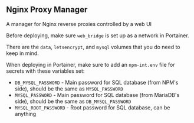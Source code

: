 ## Nginx Proxy Manager
A manager for Nginx reverse proxies controlled by a web UI

Before deploying, make sure `web_bridge` is set up as a network in Portainer.

There are the `data`, `letsencrypt`, and `mysql` volumes that you do need to keep in mind.

When deploying in Portainer, make sure to add an `npm-int.env` file for secrets with these variables set:
- `DB_MYSQL_PASSWORD` - Main password for SQL database (from NPM's side), should be the same as `MYSQL_PASSWORD`
- `MYSQL_PASSWORD` - Main password for SQL database (from MariaDB's side), should be the same as `DB_MYSQL_PASSWORD`
- `MYSQL_ROOT_PASSWORD` - Root password for SQL database, can be anything